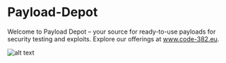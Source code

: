 # Payload-Depot
Welcome to Payload Depot – your source for ready-to-use payloads for security testing and exploits. Explore our offerings at www.code-382.eu.


![alt text](https://code-382.eu/wp-content/uploads/2024/09/payload-depot-logo.png)
